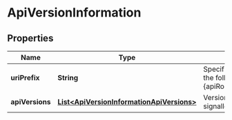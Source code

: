 
# ApiVersionInformation

## Properties
Name | Type | Description | Notes
------------ | ------------- | ------------- | -------------
**uriPrefix** | **String** | Specifies the URI prefix for the API, in the following form {apiRoot}/{apiName}/{apiMajorVersion}/.  | 
**apiVersions** | [**List&lt;ApiVersionInformationApiVersions&gt;**](ApiVersionInformationApiVersions.md) | Version(s) supported for the API signalled by the uriPrefix attribute.  | 



